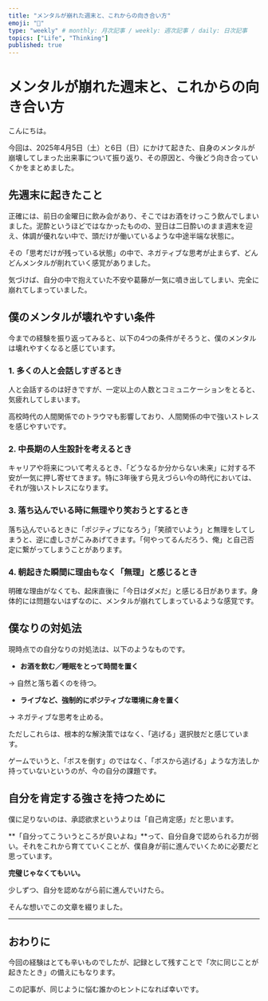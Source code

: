 ```yaml
---
title: "メンタルが崩れた週末と、これからの向き合い方"
emoji: "🫠"
type: "weekly" # monthly: 月次記事 / weekly: 週次記事 / daily: 日次記事
topics: ["Life", "Thinking"]
published: true
---
```


# メンタルが崩れた週末と、これからの向き合い方

こんにちは。 

 今回は、2025年4月5日（土）と6日（日）にかけて起きた、自身のメンタルが崩壊してしまった出来事について振り返り、その原因と、今後どう向き合っていくかをまとめました。

## 先週末に起きたこと

 正確には、前日の金曜日に飲み会があり、そこではお酒をけっこう飲んでしまいました。泥酔というほどではなかったものの、翌日は二日酔いのまま週末を迎え、体調が優れない中で、頭だけが働いているような中途半端な状態に。

その「思考だけが残っている状態」の中で、ネガティブな思考が止まらず、どんどんメンタルが削れていく感覚がありました。 

気づけば、自分の中で抱えていた不安や葛藤が一気に噴き出してしまい、完全に崩れてしまっていました。

## 僕のメンタルが壊れやすい条件

 今までの経験を振り返ってみると、以下の4つの条件がそろうと、僕のメンタルは壊れやすくなると感じています。

### 1\. 多くの人と会話しすぎるとき

 人と会話するのは好きですが、一定以上の人数とコミュニケーションをとると、気疲れしてしまいます。

 高校時代の人間関係でのトラウマも影響しており、人間関係の中で強いストレスを感じやすいです。

###  2\. 中長期の人生設計を考えるとき

 キャリアや将来について考えるとき、「どうなるか分からない未来」に対する不安が一気に押し寄せてきます。特に3年後すら見えづらい今の時代においては、それが強いストレスになります。

###  3\. 落ち込んでいる時に無理やり笑おうとするとき

 落ち込んでいるときに「ポジティブになろう」「笑顔でいよう」と無理をしてしまうと、逆に虚しさがこみあげてきます。「何やってるんだろう、俺」と自己否定に繋がってしまうことがあります。

###  4\. 朝起きた瞬間に理由もなく「無理」と感じるとき

 明確な理由がなくても、起床直後に「今日はダメだ」と感じる日があります。身体的には問題ないはずなのに、メンタルが崩れてしまっているような感覚です。

##  僕なりの対処法

 現時点での自分なりの対処法は、以下のようなものです。

- **お酒を飲む／睡眠をとって時間を置く**

 → 自然と落ち着くのを待つ。

- **ライブなど、強制的にポジティブな環境に身を置く**

 → ネガティブな思考を止める。

ただしこれらは、根本的な解決策ではなく、「逃げる」選択肢だと感じています。

 ゲームでいうと、「ボスを倒す」のではなく、「ボスから逃げる」ような方法しか持っていないというのが、今の自分の課題です。

##  自分を肯定する強さを持つために

僕に足りないのは、承認欲求というよりは「自己肯定感」だと思います。 

**「自分ってこういうところが良いよね」**って、自分自身で認められる力が弱い。それをこれから育てていくことが、僕自身が前に進んでいくために必要だと思っています。

**完璧じゃなくてもいい。** 

少しずつ、自分を認めながら前に進んでいけたら。 

そんな想いでこの文章を綴りました。

---

##  おわりに

 今回の経験はとても辛いものでしたが、記録として残すことで「次に同じことが起きたとき」の備えにもなります。 

この記事が、同じように悩む誰かのヒントになれば幸いです。
